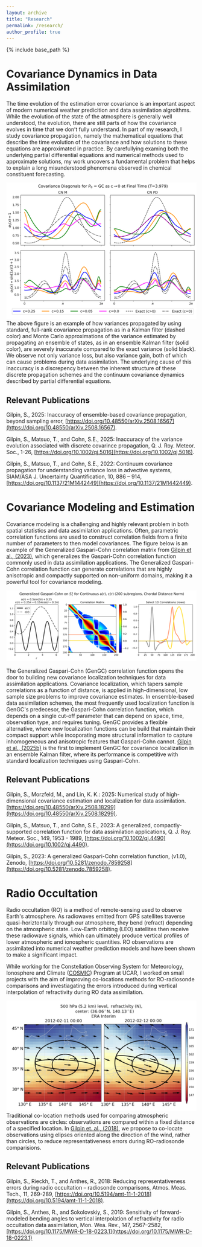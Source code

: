 ```yaml
---
layout: archive
title: "Research"
permalink: /research/
author_profile: true
---
```



{% include base_path %}

Covariance Dynamics in Data Assimilation 
======
The time evolution of the estimation error covariance is an important aspect of modern numerical weather predicition and data assimilation algroithms. While the evolution of the state of the atmosphere is generally well understood, the evolution, there are still parts of how the covariance evolves in time that we don’t fully understand. In part of my research, I study covariance propagation, namely the mathematical equations that describe the time evolution of the covariance and how solutions to these equations are approximated in practice. By carefullying examing both the underlying partial differential equations and numerical methods used to approximate solutions, my work uncovers a fundamental problem that helps to explain a long misunderstood phenomena observed in chemical constituent forecasting.

![image](/images/cndiags_cLto0_gc.png "Examples of inaccurate variance propagation")
The above figure is an example of how variances propagated by using standard, full-rank covariance propagation as in a Kalman filter (dashed color) and Monte Carlo approximations of the variance estimated by propagating an ensemble of states, as in an ensemble Kalman filter (solid color), are severely inaccurate compared to the exact variance (solid black). We observe not only variance loss, but also variance gain, both of which can cause problems during data assimilation. The underlying cause of this inaccuracy is a discrepency between the inherent structure of these discrete propagation schemes and the continuum covariance dynamics described by partial differential equations.

Relevant Publications
------
Gilpin, S., 2025: Inaccuracy of ensemble-based covariance propagation, beyond sampling error, [https://doi.org/10.48550/arXiv.2508.16567](https://doi.org/10.48550/arXiv.2508.16567).

Gilpin, S., Matsuo, T., and Cohn, S.E., 2025: Inaccuracy of the variance evolution associated with discrete covarince propagation, Q. J. Roy. Meteor. Soc., 1-26, [https://doi.org/10.1002/qj.5016](https://doi.org/10.1002/qj.5016).

Gilpin, S., Matsuo, T., and Cohn, S.E., 2022: Continuum covariance propagation for understanding variance loss in advective systems, SIAM/ASA J. Uncertainty Quantification, 10, 886 – 914, [https://doi.org/10.1137/21M1442449](https://doi.org/10.1137/21M1442449).

Covariance Modeling and Estimation
======
Covariance modeling is a challenging and highly relevant problem in both spatial statistics and data assimilation applications. Often, parametric correlation functions are used to construct correlation fields from a finite number of parameters to then model covariances. The figure below is an example of the Generalized Gaspari-Cohn correlation matrix from [Gilpin et al., (2023)](https://doi.org/10.1002/qj.4490), which generalizes the Gaspari-Cohn correlation function commonly used in data assimilation applications. The Generalized Gaspari-Cohn correlation function can generate correlations that are highly anisotropic and compactly supported on non-uniform domains, making it a powerful tool for covariance modeling.

![image](/images/Gilpin_fig5.png "Example of Generalized Gaspari-Cohn on the Unit Circle")

The Generalized Gaspari-Cohn (GenGC) correlation function opens the door to building new covariance localization techniques for data assimilation applications. Covariance localization, which tapers sample correlations as a function of distance, is applied in high-dimensional, low sample size problems to improve covariance estimates. In ensemble-based data assimilation schemes, the most frequently used localization function is GenGC's predecesor, the Gaspari-Cohn correlation function, which depends on a single cut-off parameter that can depend on space, time, observation type, and requires tuning. GenGC provides a flexible alternative, where new localization functions can be build that maintain their compact support while incoporating more structural information to capture inhomogeneous and anisotropic features that Gaspari-Cohn cannot. [Gilpin et al., (2025b)](https://doi.org/10.48550/arXiv.2508.18299) is the first to implement GenGC for covariance localization in an ensemble Kalman filter, where its performance is competitive with standard localization techniques using Gaspari-Cohn. 

Relevant Publications
------
Gilpin, S., Morzfeld, M., and Lin, K. K.: 2025: Numerical study of high-dimensional covariance estimation and localization for data assimilation. [https://doi.org/10.48550/arXiv.2508.18299](https://doi.org/10.48550/arXiv.2508.18299).

Gilpin, S., Matsuo, T., and Cohn, S.E., 2023: A generalized, compactly-supported correlation function for data assimilation applications, Q. J. Roy. Meteor. Soc., 149, 1953 - 1989, [https://doi.org/10.1002/qj.4490](https://doi.org/10.1002/qj.4490).

Gilpin, S., 2023: A generalized Gaspari-Cohn correlation function, (v1.0), Zenodo, [https://doi.org/10.5281/zenodo.7859258](https://doi.org/10.5281/zenodo.7859258).


Radio Occultation
======
Radio occultation (RO) is a method of remote-sensing used to observe Earth's atmosphere. As radiowaves emitted from GPS satellites traverse quasi-horiztontally through our atmosphere, they bend (refract) depending on the atmospheric state. Low-Earth orbiting (LEO) satellites then receive these radiowave signals, which can ultimately produce vertical profiles of lower atmospheric and ionospheric quantities. RO observations are assimilated into numerical weather prediction models and have been shown to make a significant impact.

While working for the Constellation Observing System for Meteorology, Ionosphere and Climate ([COSMIC](https://www.cosmic.ucar.edu)) Program at UCAR, I worked on small projects with the aim of improving co-locations methods for RO-radiosonde comparisons and investiagating the errors introduced during vertical interpolation of refractivity during RO data assimilation.

![image](/images/rors_elipse_example.png)
Traditional co-location methods used for comparing atmospheric observations are circles: observations are compared within a fixed distance of a specified location. In [Gilpin et. al., (2018)](https://doi.org/10.5194/amt-11-1-2018), we propose to co-locate observations using elipses oriented along the direction of the wind, rather than circles, to reduce representativeness errors during RO-radiosonde comparisions. 

Relevant Publications
------
Gilpin, S., Rieckh, T., and Anthes, R., 2018: Reducing representativeness errors during radio occultation – radiosonde comparisons, Atmos. Meas. Tech., 11, 269-289, [https://doi.org/10.5194/amt-11-1-2018](https://doi.org/10.5194/amt-11-1-2018).


Gilpin, S., Anthes, R., and Sokolovskiy, S., 2019: Sensitivity of forward-modeled bending angles to vertical interpolation of refractivity for radio occultation data assimilation, Mon. Wea. Rev., 147, 2567–2582, [https://doi.org/10.1175/MWR-D-18-0223.1](https://doi.org/10.1175/MWR-D-18-0223.1)
